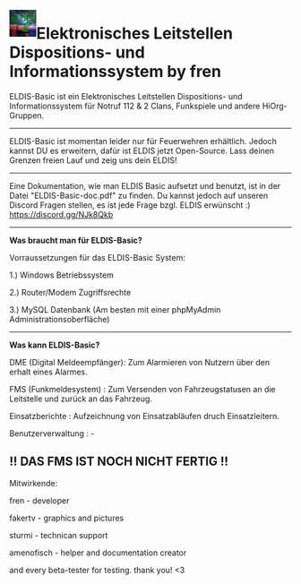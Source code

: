 <a href="url"><img src="eldislogo.png" align="left" height="48" width="48" ></a>

# Elektronisches Leitstellen Dispositions- und Informationssystem by fren #

 ELDIS-Basic ist ein Elektronisches Leitstellen Dispositions- und Informationssystem für Notruf 112 & 2 Clans, Funkspiele und andere HiOrg-Gruppen.
 
------------------------------------------------------------------------------

ELDIS-Basic ist momentan leider nur für Feuerwehren erhältlich. Jedoch kannst DU es erweitern, dafür ist ELDIS jetzt Open-Source. Lass deinen Grenzen freien Lauf und zeig uns dein ELDIS!

------------------------------------------------------------------------------

Eine Dokumentation, wie man ELDIS Basic aufsetzt und benutzt, ist in der Datei "ELDIS-Basic-doc.pdf" zu finden. Du kannst jedoch auf unseren Discord Fragen stellen, es ist jede Frage bzgl. ELDIS erwünscht :) https://discord.gg/NJk8Qkb

------------------------------------------------------------------------------

<b>Was braucht man für ELDIS-Basic?</b>

Vorraussetzungen für das ELDIS-Basic System:

1.) Windows Betriebssystem

2.) Router/Modem Zugriffsrechte

3.) MySQL Datenbank (Am besten mit einer phpMyAdmin Administrationsoberfläche)

------------------------------------------------------------------------------


<b>Was kann ELDIS-Basic?</b>

DME (Digital Meldeempfänger): Zum Alarmieren von Nutzern über den erhalt eines Alarmes.

FMS (Funkmeldesystem)       : Zum Versenden von Fahrzeugstatusen an die Leitstelle und zurück an das Fahrzeug.

Einsatzberichte             : Aufzeichnung von Einsatzabläufen druch Einsatzleitern.

Benutzerverwaltung          : -

!! DAS FMS IST NOCH NICHT FERTIG !!
------------------------------------------------------------------------------


Mitwirkende:

fren - developer

fakertv - graphics and pictures

sturmi - technican support

amenofisch - helper and documentation creator

and every beta-tester for testing. thank you! <3
